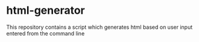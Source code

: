 # html-generator
This repository contains a script which generates html based on user input entered from the command line

